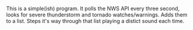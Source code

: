 This is a simple(ish) program.  It polls the NWS API every three second, looks for severe thunderstorm and tornado watches/warnings.  Adds them to a list.  Steps it's way through that list playing a distict sound each time.  
